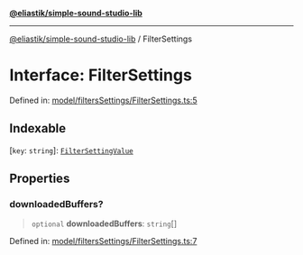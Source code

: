 [**@eliastik/simple-sound-studio-lib**](../README.md)

***

[@eliastik/simple-sound-studio-lib](../README.md) / FilterSettings

# Interface: FilterSettings

Defined in: [model/filtersSettings/FilterSettings.ts:5](https://github.com/Eliastik/simple-sound-studio-lib/blob/663925a270924e57c5730bbb254aa7f5b3523775/lib/model/filtersSettings/FilterSettings.ts#L5)

## Indexable

\[`key`: `string`\]: [`FilterSettingValue`](../type-aliases/FilterSettingValue.md)

## Properties

### downloadedBuffers?

> `optional` **downloadedBuffers**: `string`[]

Defined in: [model/filtersSettings/FilterSettings.ts:7](https://github.com/Eliastik/simple-sound-studio-lib/blob/663925a270924e57c5730bbb254aa7f5b3523775/lib/model/filtersSettings/FilterSettings.ts#L7)
